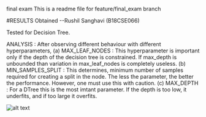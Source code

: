 final exam
This is a readme file for feature/final_exam branch

#RESULTS Obtained
--Rushil Sanghavi (B18CSE066)

Tested for Decision Tree.

ANALYSIS : After observing different behaviour with different hyperparameters,
(a) MAX_LEAF_NODES : This hyperparameter is important only if the depth of the decision tree is constrained. If max_depth is unbounded than variation in max_leaf_nodes is completely useless.
(b) MIN_SAMPLES_SPLIT : This determines, minimum number of samples required for creating a split in the node. The less the parameter, the better the performance. However, one must use this with caution.
(c) MAX_DEPTH : For a DTree this is the most imtant parameter. If the depth is too low, it underfits, and if too large it overfits.
  

![alt text](https://github.com/Rushil231100/ml_ops_scikit/blob/features/final_exam/Screenshot%20from%202021-11-27%2019-19-00.png)
